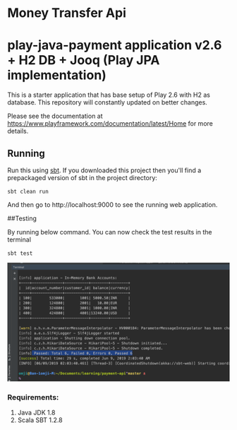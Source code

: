 # Money Transfer Api


# play-java-payment application v2.6 + H2 DB + Jooq (Play JPA implementation)

This is a starter application that has base setup of Play 2.6 with H2 as database. This repository will constantly updated on better changes.

Please see the documentation at https://www.playframework.com/documentation/latest/Home for more details.

## Running

Run this using [sbt](http://www.scala-sbt.org/).  If you downloaded this project then you'll find a prepackaged version of sbt in the project directory:

```
sbt clean run
```

And then go to http://localhost:9000 to see the running web application.

##Testing

By running below command. You can now check the test results in the terminal

```
sbt test
```

![TestResult](https://github.com/omjigupta/payment-api/blob/master/screenshots/test_cases_result.png)

### Requirements:
1) Java JDK 1.8
2) Scala SBT 1.2.8
